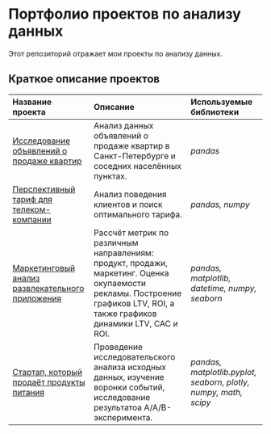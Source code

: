 # Портфолио проектов по анализу данных

Этот репозиторий отражает мои проекты по анализу данных.

## Краткое описание проектов

| Название проекта | Описание | Используемые библиотеки | 
| :---------------------- | :---------------------- | :---------------------- |
| [Исследование объявлений о продаже квартир](advertisements_for_the_sale_of_apartments)| Анализ данных объявлений о продаже квартир в Санкт-Петербурге и соседних населённых пунктах.| *pandas* |
[Перспективный тариф для телеком-компании ](perspective_tariff_for_the_telecom_companies)| Анализ поведения клиентов и поиск оптимального тарифа.| *pandas, numpy* |
[Маркетинговый анализ развлекательного приложения](marketing_analysis_of_the_entertainment_application)| Рассчёт метрик по различным направлениям: продукт, продажи, маркетинг. Оценка окупаемости рекламы. Построение графиков LTV, ROI, а также графиков динамики LTV, CAC и ROI.| *pandas, matplotlib, datetime, numpy, seaborn*|
[Стартап, который продаёт продукты питания](startup_that_sells_food)| Проведение исследовательского анализа исходных данных, изучение воронки событий, исследование результатоа A/A/B-эксперимента.| *pandas, matplotlib.pyplot, seaborn, plotly, numpy, math, scipy* |